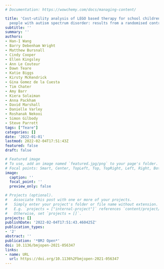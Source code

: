 ```yaml
---
# Documentation: https://wowchemy.com/docs/managing-content/

title: 'Cost-utility analysis of LEGO based therapy for school children and young
  people with autism spectrum disorder: results from a randomised controlled trial'
subtitle: ''
summary: ''
authors:
- Han-I Wang
- Barry Debenham Wright
- Matthew Bursnall
- Cindy Cooper
- Ellen Kingsley
- Ann Le Couteur
- Dawn Teare
- Katie Biggs
- Kirsty McKendrick
- Gina Gomez de la Cuesta
- Tim Chater
- Amy Barr
- Kiera Solaiman
- Anna Packham
- David Marshall
- Danielle Varley
- Roshanak Nekooi
- Simon Gilbody
- Steve Parrott
tags: ["Teare"]
categories: []
date: '2022-01-01'
lastmod: 2022-02-04T17:51:43Z
featured: false
draft: false

# Featured image
# To use, add an image named `featured.jpg/png` to your page's folder.
# Focal points: Smart, Center, TopLeft, Top, TopRight, Left, Right, BottomLeft, Bottom, BottomRight.
image:
  caption: ''
  focal_point: ''
  preview_only: false

# Projects (optional).
#   Associate this post with one or more of your projects.
#   Simply enter your project's folder or file name without extension.
#   E.g. `projects = ["internal-project"]` references `content/project/deep-learning/index.md`.
#   Otherwise, set `projects = []`.
projects: []
publishDate: '2022-02-04T17:51:43.460425Z'
publication_types:
- '2'
abstract: ''
publication: '*BMJ Open*'
doi: 10.1136/bmjopen-2021-056347
links:
- name: URL
  url: https://doi.org/10.1136%2Fbmjopen-2021-056347
---
```

